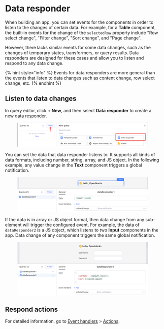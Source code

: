 # Data responder

When building an app, you can set events for the components in order to listen to the changes of certain data. For example, for a **Table** component, the built-in events for the change of the `selectedRow` property include "Row select change", "Filter change", "Sort change", and "Page change".

However, there lacks similar events for some data changes, such as the changes of temporary states, transformers, or query results. Data responders are designed for these cases and allow you to listen and respond to any data change.

{% hint style="info" %}
Events for data responders are more general than the events that listen to data changes such as content change, row select change, etc.
{% endhint %}

## Listen to data changes

In query editor, click **+ New**, and then select **Data responder** to create a new data responder.

<figure><img src="../../.gitbook/assets/data-responder-1.png" alt=""><figcaption></figcaption></figure>

You can set the data that data responder listens to. It supports all kinds of data formats, including number, string, array, and JS object. In the following example, any value change in the **Text** component triggers a global notification.

<figure><img src="../../.gitbook/assets/data-responder-2.png" alt=""><figcaption></figcaption></figure>

If the data is in array or JS object format, then data change from any sub-element will trigger the configured event. For example, the data of `dataResponder2` is a JS object, which listens to two **Input** components in the app. Data change of any component triggers the same global notification.

<figure><img src="../../.gitbook/assets/data-responder-3.png" alt=""><figcaption></figcaption></figure>

## Respond actions

For detailed information, go to [Event handlers](../event-handlers.md) > [Actions](../event-handlers.md#actions).
